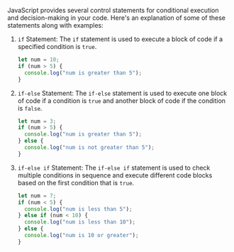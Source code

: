 JavaScript provides several control statements for conditional execution and decision-making in your code. Here's an explanation of some of these statements along with examples:

1. `if` Statement:
   The `if` statement is used to execute a block of code if a specified condition is `true`.

   ```javascript
   let num = 10;
   if (num > 5) {
     console.log("num is greater than 5");
   }
   ```

2. `if-else` Statement:
   The `if-else` statement is used to execute one block of code if a condition is `true` and another block of code if the condition is `false`.

   ```javascript
   let num = 3;
   if (num > 5) {
     console.log("num is greater than 5");
   } else {
     console.log("num is not greater than 5");
   }
   ```

3. `if-else if` Statement:
   The `if-else if` statement is used to check multiple conditions in sequence and execute different code blocks based on the first condition that is `true`.

   ```javascript
   let num = 7;
   if (num < 5) {
     console.log("num is less than 5");
   } else if (num < 10) {
     console.log("num is less than 10");
   } else {
     console.log("num is 10 or greater");
   }
   ```

